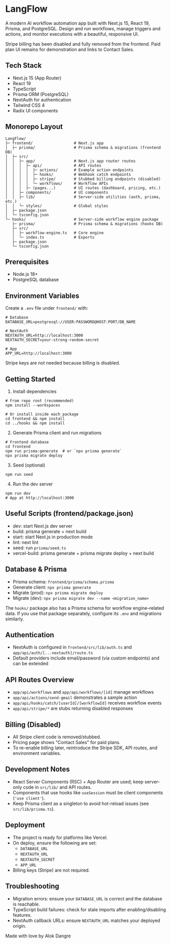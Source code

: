 # LangFlow

A modern AI workflow automation app built with Next.js 15, React 19, Prisma, and PostgreSQL. Design and run workflows, manage triggers and actions, and monitor executions with a beautiful, responsive UI.

Stripe billing has been disabled and fully removed from the frontend. Paid plan UI remains for demonstration and links to Contact Sales.

## Tech Stack
- Next.js 15 (App Router)
- React 19
- TypeScript
- Prisma ORM (PostgreSQL)
- NextAuth for authentication
- Tailwind CSS 4
- Radix UI components

## Monorepo Layout
```
LangFlow/
├─ frontend/                  # Next.js app
│  ├─ prisma/                 # Prisma schema & migrations (frontend DB)
│  ├─ src/
│  │  ├─ app/                 # Next.js app router routes
│  │  │  ├─ api/              # API routes
│  │  │  │  ├─ actions/       # Example action endpoints
│  │  │  │  ├─ hooks/         # Webhook catch endpoints
│  │  │  │  ├─ stripe/        # Stubbed billing endpoints (disabled)
│  │  │  │  └─ workflows/     # Workflow APIs
│  │  │  ├─ (pages...)        # UI routes (dashboard, pricing, etc.)
│  │  ├─ components/          # UI components
│  │  ├─ lib/                 # Server-side utilities (auth, prisma, etc.)
│  │  └─ styles/              # Global styles
│  ├─ package.json
│  └─ tsconfig.json
└─ hooks/                     # Server-side workflow engine package
   ├─ prisma/                 # Prisma schema & migrations (hooks DB)
   ├─ src/
   │  ├─ workflow-engine.ts   # Core engine
   │  └─ index.ts             # Exports
   ├─ package.json
   └─ tsconfig.json
```

## Prerequisites
- Node.js 18+
- PostgreSQL database

## Environment Variables
Create a `.env` file under `frontend/` with:
```
# Database
DATABASE_URL=postgresql://USER:PASSWORD@HOST:PORT/DB_NAME

# NextAuth
NEXTAUTH_URL=http://localhost:3000
NEXTAUTH_SECRET=your-strong-random-secret

# App
APP_URL=http://localhost:3000
```

Stripe keys are not needed because billing is disabled.

## Getting Started
1. Install dependencies
```
# From repo root (recommended)
npm install --workspaces

# Or install inside each package
cd frontend && npm install
cd ../hooks && npm install
```

2. Generate Prisma client and run migrations
```
# Frontend database
cd frontend
npm run prisma:generate  # or `npx prisma generate`
npx prisma migrate deploy
```

3. Seed (optional)
```
npm run seed
```

4. Run the dev server
```
npm run dev
# App at http://localhost:3000
```

## Useful Scripts (frontend/package.json)
- dev: start Next.js dev server
- build: prisma generate + next build
- start: start Next.js in production mode
- lint: next lint
- seed: run `prisma/seed.ts`
- vercel-build: prisma generate + prisma migrate deploy + next build

## Database & Prisma
- Prisma schema: `frontend/prisma/schema.prisma`
- Generate client: `npx prisma generate`
- Migrate (prod): `npx prisma migrate deploy`
- Migrate (dev): `npx prisma migrate dev --name <migration_name>`

The `hooks/` package also has a Prisma schema for workflow engine–related data. If you use that package separately, configure its `.env` and migrations similarly.

## Authentication
- NextAuth is configured in `frontend/src/lib/auth.ts` and `app/api/auth/[...nextauth]/route.ts`
- Default providers include email/password (via custom endpoints) and can be extended

## API Routes Overview
- `app/api/workflows` and `app/api/workflows/[id]` manage workflows
- `app/api/actions/send-gmail` demonstrates a sample action
- `app/api/hooks/catch/[userId]/[workflowId]` receives workflow events
- `app/api/stripe/*` are stubs returning disabled responses

## Billing (Disabled)
- All Stripe client code is removed/stubbed.
- Pricing page shows "Contact Sales" for paid plans.
- To re-enable billing later, reintroduce the Stripe SDK, API routes, and environment variables.

## Development Notes
- React Server Components (RSC) + App Router are used; keep server-only code in `src/lib/` and API routes.
- Components that use hooks like `useSession` must be client components (`'use client'`).
- Keep Prisma client as a singleton to avoid hot-reload issues (see `src/lib/prisma.ts`).

## Deployment
- The project is ready for platforms like Vercel.
- On deploy, ensure the following are set:
  - `DATABASE_URL`
  - `NEXTAUTH_URL`
  - `NEXTAUTH_SECRET`
  - `APP_URL`
- Billing keys (Stripe) are not required.

## Troubleshooting
- Migration errors: ensure your `DATABASE_URL` is correct and the database is reachable.
- TypeScript build failures: check for stale imports after enabling/disabling features.
- NextAuth callback URLs: ensure `NEXTAUTH_URL` matches your deployed origin.

Made with love by Alok Dangre
